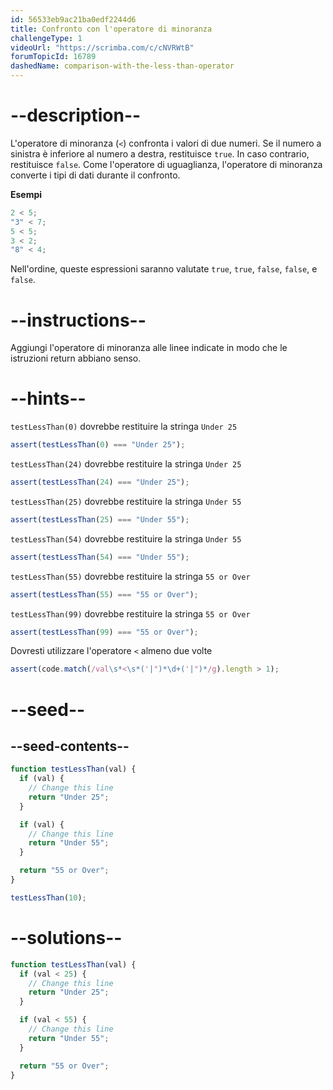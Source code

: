 ```yaml
---
id: 56533eb9ac21ba0edf2244d6
title: Confronto con l'operatore di minoranza
challengeType: 1
videoUrl: "https://scrimba.com/c/cNVRWtB"
forumTopicId: 16789
dashedName: comparison-with-the-less-than-operator
---
```


# --description--

L'operatore di minoranza (`<`) confronta i valori di due numeri. Se il numero a sinistra è inferiore al numero a destra, restituisce `true`. In caso contrario, restituisce `false`. Come l'operatore di uguaglianza, l'operatore di minoranza converte i tipi di dati durante il confronto.

**Esempi**

```js
2 < 5;
"3" < 7;
5 < 5;
3 < 2;
"8" < 4;
```

Nell'ordine, queste espressioni saranno valutate `true`, `true`, `false`, `false`, e `false`.

# --instructions--

Aggiungi l'operatore di minoranza alle linee indicate in modo che le istruzioni return abbiano senso.

# --hints--

`testLessThan(0)` dovrebbe restituire la stringa `Under 25`

```js
assert(testLessThan(0) === "Under 25");
```

`testLessThan(24)` dovrebbe restituire la stringa `Under 25`

```js
assert(testLessThan(24) === "Under 25");
```

`testLessThan(25)` dovrebbe restituire la stringa `Under 55`

```js
assert(testLessThan(25) === "Under 55");
```

`testLessThan(54)` dovrebbe restituire la stringa `Under 55`

```js
assert(testLessThan(54) === "Under 55");
```

`testLessThan(55)` dovrebbe restituire la stringa `55 or Over`

```js
assert(testLessThan(55) === "55 or Over");
```

`testLessThan(99)` dovrebbe restituire la stringa `55 or Over`

```js
assert(testLessThan(99) === "55 or Over");
```

Dovresti utilizzare l'operatore `<` almeno due volte

```js
assert(code.match(/val\s*<\s*('|")*\d+('|")*/g).length > 1);
```

# --seed--

## --seed-contents--

```js
function testLessThan(val) {
  if (val) {
    // Change this line
    return "Under 25";
  }

  if (val) {
    // Change this line
    return "Under 55";
  }

  return "55 or Over";
}

testLessThan(10);
```

# --solutions--

```js
function testLessThan(val) {
  if (val < 25) {
    // Change this line
    return "Under 25";
  }

  if (val < 55) {
    // Change this line
    return "Under 55";
  }

  return "55 or Over";
}
```
